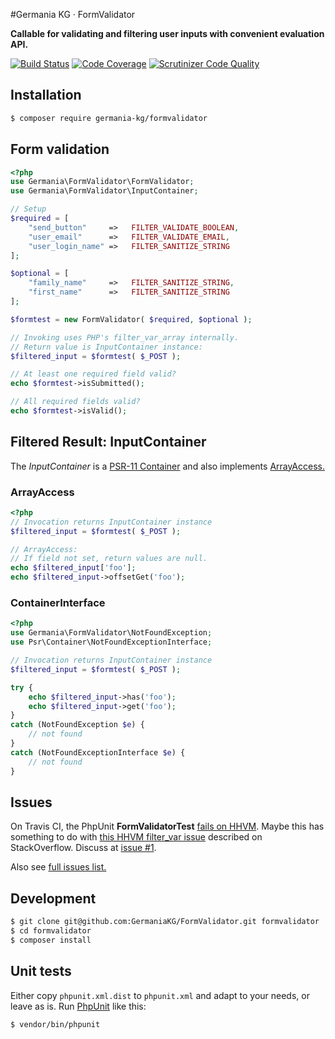 #Germania KG · FormValidator

**Callable for validating and filtering user inputs with convenient evaluation API.**

[![Build Status](https://travis-ci.org/GermaniaKG/FormValidator.svg?branch=master)](https://travis-ci.org/GermaniaKG/FormValidator)
[![Code Coverage](https://scrutinizer-ci.com/g/GermaniaKG/FormValidator/badges/coverage.png?b=master)](https://scrutinizer-ci.com/g/GermaniaKG/FormValidator/?branch=master)
[![Scrutinizer Code Quality](https://scrutinizer-ci.com/g/GermaniaKG/FormValidator/badges/quality-score.png?b=master)](https://scrutinizer-ci.com/g/GermaniaKG/FormValidator/?branch=master)


## Installation

```bash
$ composer require germania-kg/formvalidator
```


## Form validation

```php
<?php
use Germania\FormValidator\FormValidator;
use Germania\FormValidator\InputContainer;

// Setup
$required = [
	"send_button"     =>   FILTER_VALIDATE_BOOLEAN,
	"user_email"      =>   FILTER_VALIDATE_EMAIL,
	"user_login_name" =>   FILTER_SANITIZE_STRING
];

$optional = [
	"family_name"     =>   FILTER_SANITIZE_STRING,
	"first_name"      =>   FILTER_SANITIZE_STRING
];

$formtest = new FormValidator( $required, $optional );

// Invoking uses PHP's filter_var_array internally.
// Return value is InputContainer instance:
$filtered_input = $formtest( $_POST );

// At least one required field valid?
echo $formtest->isSubmitted();

// All required fields valid?
echo $formtest->isValid();


```

## Filtered Result: InputContainer

The *InputContainer* is a 
[PSR-11 Container](https://github.com/php-fig/fig-standards/blob/master/accepted/PSR-11-container.md) and
also implements [ArrayAccess.](http://php.net/manual/de/class.arrayaccess.php)


### ArrayAccess

```php
<?php
// Invocation returns InputContainer instance
$filtered_input = $formtest( $_POST );

// ArrayAccess: 
// If field not set, return values are null.
echo $filtered_input['foo'];
echo $filtered_input->offsetGet('foo');
```

### ContainerInterface

```php
<?php
use Germania\FormValidator\NotFoundException;
use Psr\Container\NotFoundExceptionInterface;

// Invocation returns InputContainer instance
$filtered_input = $formtest( $_POST );

try {
	echo $filtered_input->has('foo');
	echo $filtered_input->get('foo');
}
catch (NotFoundException $e) {
	// not found
}
catch (NotFoundExceptionInterface $e) {
	// not found
}
```




## Issues

On Travis CI, the PhpUnit **FormValidatorTest** [fails on HHVM](https://travis-ci.org/GermaniaKG/FormValidator/jobs/190888985). Maybe this has something to do with [this HHVM filter_var issue](http://stackoverflow.com/questions/16756576/is-there-an-alternative-to-the-filter-var-function-in-php-when-using-hhvm) described on StackOverflow. Discuss at [issue #1][i1].

Also see [full issues list.][i0]

[i0]: https://github.com/GermaniaKG/FormValidator/issues 
[i1]: https://github.com/GermaniaKG/FormValidator/issues/1

## Development

```bash
$ git clone git@github.com:GermaniaKG/FormValidator.git formvalidator
$ cd formvalidator
$ composer install
```

## Unit tests

Either copy `phpunit.xml.dist` to `phpunit.xml` and adapt to your needs, or leave as is. 
Run [PhpUnit](https://phpunit.de/) like this:

```bash
$ vendor/bin/phpunit
```

